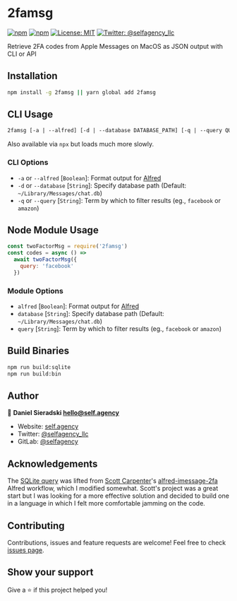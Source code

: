 # 2famsg

[![npm](https://img.shields.io/npm/dt/2famsg.svg)](https://www.npmjs.com/package/2famsg) [![npm](https://img.shields.io/npm/v/2famsg.svg)](https://www.npmjs.com/package/utfu) [![License: MIT](https://img.shields.io/badge/License-MIT-yellow.svg)](https://opensource.org/licenses/MIT) [![Twitter: @selfagency_llc](https://img.shields.io/twitter/follow/selfagency_llc.svg?style=social)](https://twitter.com/selfagency_llc)

Retrieve 2FA codes from Apple Messages on MacOS as JSON output with CLI or API

## Installation

```sh
npm install -g 2famsg || yarn global add 2famsg
```

## CLI Usage

```txt
2famsg [-a | --alfred] [-d | --database DATABASE_PATH] [-q | --query QUERY_TERM]
```

Also available via `npx` but loads much more slowly.

### CLI Options

- `-a` or `--alfred` \[`Boolean`\]: Format output for [Alfred](https://www.alfredapp.com/)
- `-d` or `--database` \[`String`\]: Specify database path (Default: `~/Library/Messages/chat.db`)
- `-q` or `--query` \[`String`\]: Term by which to filter results (eg., `facebook` or `amazon`)

## Node Module Usage

```javascript
const twoFactorMsg = require('2famsg')
const codes = async () =>
  await twoFactorMsg({
    query: 'facebook'
  })
```

### Module Options

- `alfred` \[`Boolean`\]: Format output for [Alfred](https://www.alfredapp.com/)
- `database` \[`String`\]: Specify database path (Default: `~/Library/Messages/chat.db`)
- `query` \[`String`\]: Term by which to filter results (eg., `facebook` or `amazon`)

## Build Binaries

```sh
npm run build:sqlite
npm run build:bin
```

## Author

👤 **Daniel Sieradski <hello@self.agency>**

- Website: [self.agency](https://self.agency)
- Twitter: [@selfagency_llc](https://twitter.com/selfagency_llc)
- GitLab: [@selfagency](https://gitlab.com/selfagency)

## Acknowledgements

The [SQLite query](https://gitlab.com/selfagency/2famsg/-/blob/master/src/query.js) was lifted from [Scott Carpenter](https://github.com/squatto/)'s [alfred-imessage-2fa](https://github.com/squatto/alfred-imessage-2fa) Alfred workflow, which I modified somewhat. Scott's project was a great start but I was looking for a more effective solution and decided to build one in a language in which I felt more comfortable jamming on the code.

## Contributing

Contributions, issues and feature requests are welcome! Feel free to check [issues page](https://gitlab.com/selfagency/2famsg/issues).

## Show your support

Give a ⭐️ if this project helped you!
